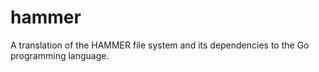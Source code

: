 hammer
======

A translation of the HAMMER file system and its dependencies to the Go programming language.
